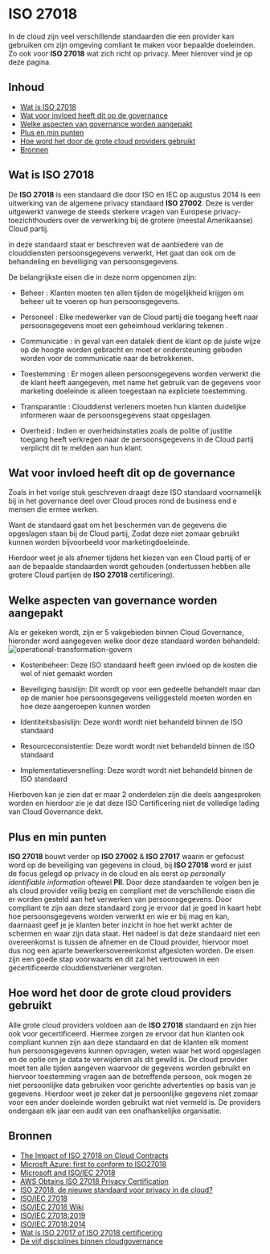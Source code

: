 # ISO 27018

In de cloud zijn veel verschillende standaarden die een provider kan gebruiken om zijn omgeving comliant te maken voor bepaalde doeleinden. 
Zo ook voor **ISO 27018** wat zich richt op privacy. Meer hierover vind je op deze pagina. 

## Inhoud
* [Wat is ISO 27018](#ISO27018)
* [Wat voor invloed heeft dit op de governance](#invloedgovernance)
* [Welke aspecten van governance worden aangepakt](#aspectengovernance)
* [Plus en min punten](#plusmin)
* [Hoe word het door de grote cloud providers gebruikt](#gebruik)
* [Bronnen](#bronnen)

## <a id="ISO27018"></a>Wat is ISO 27018
De **ISO 27018** is een standaard die door ISO en IEC op augustus 2014 is een uitwerking van de algemene privacy standaard **ISO 27002**. Deze is verder uitgewerkt vanwege de steeds sterkere vragen van Europese privacy-toezichthouders over de verwerking bij de grotere (meestal Amerikaanse) Cloud partij. 

in deze standaard staat er beschreven wat de aanbiedere van de clouddiensten persoonsgegevens verwerkt, Het gaat dan ook om de behandeling en beveiliging van persoonsgegevens. 

De belangrijkste eisen die in deze norm opgenomen zijn: 

-	Beheer : Klanten moeten ten allen tijden de mogelijkheid krijgen om beheer uit te voeren op hun persoonsgegevens. 

-	Personeel : Elke medewerker van de Cloud partij die toegang heeft naar persoonsgegevens moet een geheimhoud verklaring tekenen . 

-	Communicatie : in geval van een datalek dient de klant op de juiste wijze op de hoogte worden gebracht en moet er ondersteuning geboden worden voor de communicatie naar de betrokkenen. 

-	Toestemming : Er mogen alleen persoonsgegevens worden verwerkt die de klant heeft aangegeven, met name het gebruik van de gegevens voor marketing doeleinde is  alleen toegestaan na expliciete toestemming. 

-	Transparantie : Clouddienst verleners moeten hun klanten duidelijke informeren waar de persoonsgegevens staat opgeslagen.  

-	Overheid  : Indien er overheidsinstaties zoals de politie of justitie toegang heeft verkregen naar de persoonsgegevens in de Cloud partij verplicht dit te melden aan hun klant. 

## <a id="invloedgovernance"></a>Wat voor invloed heeft dit op de governance
Zoals in het vorige stuk geschreven draagt deze ISO standaard voornamelijk bij in het governance deel over Cloud proces rond de business end e mensen die ermee werken. 

Want de standaard gaat om het beschermen van de gegevens die opgeslagen staan bij de Cloud partij, Zodat deze niet zomaar gebruikt kunnen worden bijvoorbeeld voor marketingdoeleinde. 

Hierdoor weet je als afnemer tijdens het kiezen van een Cloud partij of er aan de bepaalde standaarden wordt gehouden (ondertussen hebben alle grotere Cloud partijen de **ISO 27018** certificering). 

## <a id="aspectengovernance"></a>Welke aspecten van governance worden aangepakt
Als er gekeken wordt, zijn er 5 vakgebieden binnen Cloud Governance, hieronder word aangegeven welke door deze standaard worden behandeld: 
![operational-transformation-govern](https://docs.microsoft.com/nl-nl/azure/cloud-adoption-framework/_images/operational-transformation-govern-large.png)
- Kostenbeheer: Deze ISO standaard heeft geen invloed op de kosten die wel of niet gemaakt worden

- Beveiliging basislijn: Dit wordt op voor een gedeelte behandelt maar dan op de manier hoe persoonsgegevens veiliggesteld moeten worden en hoe deze aangeroepen kunnen worden

- Identiteitsbasislijn: Deze wordt wordt niet behandeld binnen de ISO standaard 

- Resourceconsistentie: Deze wordt wordt niet behandeld binnen de ISO standaard 

- Implementatieversnelling: Deze wordt wordt niet behandeld binnen de ISO standaard  

Hierboven kan je zien dat er maar 2 onderdelen zijn die deels aangesproken worden en hierdoor zie je dat deze ISO Certificering niet de volledige lading van Cloud Governance dekt. 

## <a id="plusmin"></a>Plus en min punten
**ISO 27018** bouwt verder op **ISO 27002** & **ISO 27017** waarin er gefocust word op de beveiliging van gegevens in cloud, bij **ISO 27018** word er juist de focus gelegd op privacy in de cloud en als eerst op *personally identifiable information* oftewel **PII**. Door deze standaarden te volgen ben je als cloud provider veilig bezig en compliant met de verschillende eisen die er worden gesteld aan het verwerken van persoonsgegevens. Door compliant te zijn aan deze standaard zorg je ervoor dat je goed in kaart hebt hoe persoonsgegevens worden verwerkt en wie er bij mag en kan, daarnaast geef je je klanten beter inzicht in hoe het werkt achter de schermen en waar zijn data staat. Het nadeel is dat deze standaard niet een overeenkomst is tussen de afnemer en de Cloud provider, hiervoor moet dus nog een aparte bewerkersovereenkomst afgesloten worden. De eisen zijn een goede stap voorwaarts en dit zal het vertrouwen in een gecertificeerde clouddienstverlener vergroten. 

## <a id="gebruik"></a>Hoe word het door de grote cloud providers gebruikt
Alle grote cloud providers voldoen aan de **ISO 27018** standaard en zijn hier ook voor gecertificeerd. Hiermee zorgen ze ervoor dat hun klanten ook compliant kunnen zijn aan deze standaard en dat de klanten elk moment hun persoonsgegevens kunnen opvragen, weten waar het word opgeslagen en de optie om je data te verwijderen als dit gewild is. De cloud provider moet ten alle tijden aangeven waarvoor de gegevens worden gebruikt en hiervoor toestemming vragen aan de betreffende persoon, ook mogen ze niet persoonlijke data gebruiken voor gerichte advertenties op basis van je gegevens. Hierdoor weet je zeker dat je persoonlijke gegevens niet zomaar voor een ander doeleinde worden gebruikt wat niet vermeld is. De providers ondergaan elk jaar een audit van een onafhankelijke organisatie.

## <a id="bronnen"></a>Bronnen
* [The Impact of ISO 27018 on Cloud Contracts](https://www.youtube.com/watch?v=y1h18Xq4NvE)
* [Microsft Azure: first to conform to ISO27018](https://azure.microsoft.com/nl-nl/blog/azure-first-cloud-computing-platform-to-conform-to-isoiec-27018-only-international-set-of-privacy-controls-in-the-cloud/)
* [Microsoft and ISO/IEC 27018](https://www.microsoft.com/en-us/trustcenter/compliance/iso-iec-27018%20)
* [AWS Obtains ISO 27018 Privacy Certification](https://aws.amazon.com/blogs/security/aws-obtains-iso-27018-privacy-certification/)
* [ISO 27018, de nieuwe standaard voor privacy in de cloud?](https://www.ictrecht.nl/blog/iso-27018-de-nieuwe-standaard-voor-privacy-in-de-cloud)
* [ISO/IEC 27018](https://www.iso27001security.com/html/27018.html)
* [ISO/IEC 27018 Wiki](https://en.wikipedia.org/wiki/ISO/IEC_27018)
* [ISO/IEC 27018:2019](https://www.iso.org/standard/76559.html)
* [ISO/IEC 27018:2014](https://www.iso.org/standard/61498.html)
* [Wat is ISO 27017 of ISO 27018 certificering](https://www.dnvgl.nl/services/iso-27017-iso-27018-certificering-177753)
* [De vijf disciplines binnen cloudgovernance](https://docs.microsoft.com/nl-nl/azure/cloud-adoption-framework/govern/governance-disciplines)